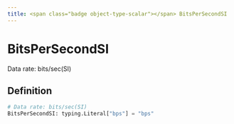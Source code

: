 ```yaml
---
title: <span class="badge object-type-scalar"></span> BitsPerSecondSI
---
```

# <span class="badge object-type-scalar"></span> BitsPerSecondSI

Data rate: bits/sec(SI)

## Definition

```python
# Data rate: bits/sec(SI)
BitsPerSecondSI: typing.Literal["bps"] = "bps"
```
